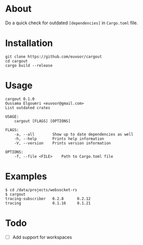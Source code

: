 # About

Do a quick check for outdated `[dependencies]` in `Cargo.toml` file.

# Installation

```
git clone https://github.com/euvoor/cargout
cd cargout
cargo build --release
```

# Usage

```
cargout 0.1.0
Oussama Elgoumri <euvoor@gmail.com>
List outdated crates

USAGE:
    cargout [FLAGS] [OPTIONS]

FLAGS:
    -a, --all        Show up to date dependencies as well
    -h, --help       Prints help information
    -V, --version    Prints version information

OPTIONS:
    -f, --file <FILE>    Path to Cargo.toml file
```

# Examples

```
$ cd /data/projects/websocket-rs
$ cargout
tracing-subscriber   0.2.8      0.2.12
tracing              0.1.16     0.1.21
```

# Todo
- [ ] Add support for workspaces
